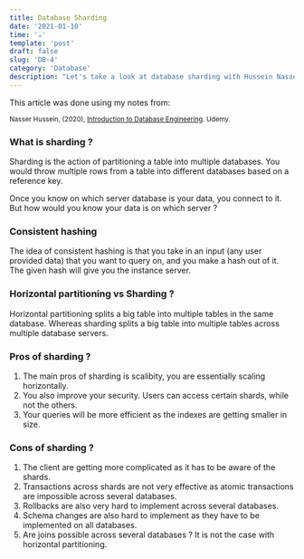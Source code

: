 ```yaml
---
title: Database Sharding
date: '2021-01-10'
time: '☕️'
template: 'post'
draft: false
slug: 'DB-4'
category: 'Database'
description: "Let's take a look at database sharding with Hussein Nasser"
---
```


This article was done using my notes from:

<sub>Nasser Hussein, (2020), [Introduction to Database Engineering](https://www.udemy.com/course/database-engines-crash-course). Udemy.</sub></br>

### What is sharding ?

Sharding is the action of partitioning a table into multiple databases. You would throw multiple rows from a table into different databases based on a reference key.

Once you know on which server database is your data, you connect to it. But how would you know your data is on which server ?

### Consistent hashing

The idea of consistent hashing is that you take in an input (any user provided data) that you want to query on, and you make a hash out of it. The given hash will give you the instance server.

### Horizontal partitioning vs Sharding ?

Horizontal partitioning splits a big table into multiple tables in the same database. Whereas sharding splits a big table into multiple tables across multiple database servers.

### Pros of sharding ? 

1. The main pros of sharding is scalibity, you are essentially scaling horizontally. 
2. You also improve your security. Users can access certain shards, while not the others. 
3. Your queries will be more efficient as the indexes are getting smaller in size. 

### Cons of sharding ? 

1. The client are getting more complicated as it has to be aware of the shards. 
2. Transactions across shards are not very effective as atomic transactions are impossible across several databases.
3. Rollbacks are also very hard to implement across several databases. 
4. Schema changes are also hard to implement as they have to be implemented on all databases.
5. Are joins possible across several databases ? It is not the case with horizontal partitioning. 



